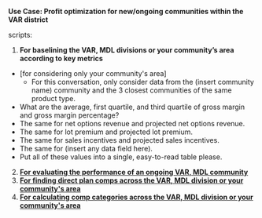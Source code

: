 **Use Case: Profit optimization for new/ongoing communities within the VAR district** 


scripts:

1. **For baselining the VAR, MDL divisions or your community’s area according to key metrics**
  - [for considering only your community's area]
    - For this conversation, only consider data from the (insert community name) community and the 3 closest communities of the same product type. 
  - What are the average, first quartile, and third quartile of gross margin and gross margin percentage?
  - The same for net options revenue and projected net options revenue.
  - The same for lot premium and projected lot premium. 
  - The same for sales incentives and projected sales incentives. 
  - The same for (insert any data field here).
  - Put all of these values into a single, easy-to-read table please.
    
2. [**For evaluating the performance of an ongoing VAR, MDL community**](https://docs.google.com/document/d/1xROW_JE5q9MjEkAmstbF2SuFt4SDkXgxHEZF6hjipEw/edit?tab=t.0)
3. [**For finding direct plan comps across the VAR, MDL division or your community's area**](https://docs.google.com/document/d/1Lk_21aewrUIGQ80AqBv-WKs7nbMsagUxv3QJP3ncyDQ/edit?tab=t.0) 
4. [**For calculating comp categories across the VAR, MDL division or your community's area**](https://docs.google.com/document/d/1mkfDYsNBJmSLuk5gv2A9qKtlS8l1K6-HlBveYS4JYbg/edit?tab=t.0)

